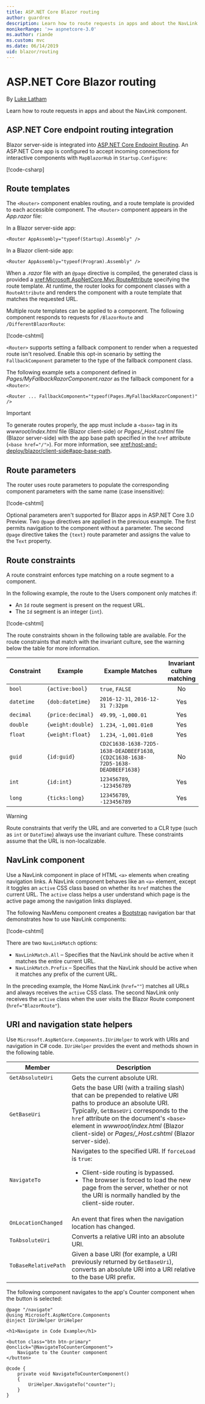 ```yaml
---
title: ASP.NET Core Blazor routing
author: guardrex
description: Learn how to route requests in apps and about the NavLink component.
monikerRange: '>= aspnetcore-3.0'
ms.author: riande
ms.custom: mvc
ms.date: 06/14/2019
uid: blazor/routing
---
```

# ASP.NET Core Blazor routing

By [Luke Latham](https://github.com/guardrex)

Learn how to route requests in apps and about the NavLink component.

## ASP.NET Core endpoint routing integration

Blazor server-side is integrated into [ASP.NET Core Endpoint Routing](xref:fundamentals/routing). An ASP.NET Core app is configured to accept incoming connections for interactive components with `MapBlazorHub` in `Startup.Configure`:

[!code-csharp[](routing/samples_snapshot/3.x/Startup.cs?highlight=5)]

## Route templates

The `<Router>` component enables routing, and a route template is provided to each accessible component. The `<Router>` component appears in the *App.razor* file:

In a Blazor server-side app:

```cshtml
<Router AppAssembly="typeof(Startup).Assembly" />
```

In a Blazor client-side app:

```cshtml
<Router AppAssembly="typeof(Program).Assembly" />
```

When a *.razor* file with an `@page` directive is compiled, the generated class is provided a <xref:Microsoft.AspNetCore.Mvc.RouteAttribute> specifying the route template. At runtime, the router looks for component classes with a `RouteAttribute` and renders the component with a route template that matches the requested URL.

Multiple route templates can be applied to a component. The following component responds to requests for `/BlazorRoute` and `/DifferentBlazorRoute`:

[!code-cshtml[](common/samples/3.x/BlazorSample/Pages/BlazorRoute.razor?name=snippet_BlazorRoute)]

`<Router>` supports setting a fallback component to render when a requested route isn't resolved. Enable this opt-in scenario by setting the `FallbackComponent` parameter to the type of the fallback component class.

The following example sets a component defined in *Pages/MyFallbackRazorComponent.razor* as the fallback component for a `<Router>`:

```cshtml
<Router ... FallbackComponent="typeof(Pages.MyFallbackRazorComponent)" />
```

> [!IMPORTANT]
> To generate routes properly, the app must include a `<base>` tag in its *wwwroot/index.html* file (Blazor client-side) or *Pages/\_Host.cshtml* file (Blazor server-side) with the app base path specified in the `href` attribute (`<base href="/">`). For more information, see <xref:host-and-deploy/blazor/client-side#app-base-path>.

## Route parameters

The router uses route parameters to populate the corresponding component parameters with the same name (case insensitive):

[!code-cshtml[](common/samples/3.x/BlazorSample/Pages/RouteParameter.razor?name=snippet_RouteParameter&highlight=2,7-8)]

Optional parameters aren't supported for Blazor apps in ASP.NET Core 3.0 Preview. Two `@page` directives are applied in the previous example. The first permits navigation to the component without a parameter. The second `@page` directive takes the `{text}` route parameter and assigns the value to the `Text` property.

## Route constraints

A route constraint enforces type matching on a route segment to a component.

In the following example, the route to the Users component only matches if:

* An `Id` route segment is present on the request URL.
* The `Id` segment is an integer (`int`).

[!code-cshtml[](routing/samples_snapshot/3.x/Constraint.razor?highlight=1)]

The route constraints shown in the following table are available. For the route constraints that match with the invariant culture, see the warning below the table for more information.

| Constraint | Example           | Example Matches                                                                  | Invariant<br>culture<br>matching |
| ---------- | ----------------- | -------------------------------------------------------------------------------- | :------------------------------: |
| `bool`     | `{active:bool}`   | `true`, `FALSE`                                                                  | No                               |
| `datetime` | `{dob:datetime}`  | `2016-12-31`, `2016-12-31 7:32pm`                                                | Yes                              |
| `decimal`  | `{price:decimal}` | `49.99`, `-1,000.01`                                                             | Yes                              |
| `double`   | `{weight:double}` | `1.234`, `-1,001.01e8`                                                           | Yes                              |
| `float`    | `{weight:float}`  | `1.234`, `-1,001.01e8`                                                           | Yes                              |
| `guid`     | `{id:guid}`       | `CD2C1638-1638-72D5-1638-DEADBEEF1638`, `{CD2C1638-1638-72D5-1638-DEADBEEF1638}` | No                               |
| `int`      | `{id:int}`        | `123456789`, `-123456789`                                                        | Yes                              |
| `long`     | `{ticks:long}`    | `123456789`, `-123456789`                                                        | Yes                              |

> [!WARNING]
> Route constraints that verify the URL and are converted to a CLR type (such as `int` or `DateTime`) always use the invariant culture. These constraints assume that the URL is non-localizable.

## NavLink component

Use a NavLink component in place of HTML `<a>` elements when creating navigation links. A NavLink component behaves like an `<a>` element, except it toggles an `active` CSS class based on whether its `href` matches the current URL. The `active` class helps a user understand which page is the active page among the navigation links displayed.

The following NavMenu component creates a [Bootstrap](https://getbootstrap.com/docs/) navigation bar that demonstrates how to use NavLink components:

[!code-cshtml[](common/samples/3.x/BlazorSample/Shared/NavMenu.razor?name=snippet_NavLinks&highlight=4-6,9-11)]

There are two `NavLinkMatch` options:

* `NavLinkMatch.All` &ndash; Specifies that the NavLink should be active when it matches the entire current URL.
* `NavLinkMatch.Prefix` &ndash; Specifies that the NavLink should be active when it matches any prefix of the current URL.

In the preceding example, the Home NavLink (`href=""`) matches all URLs and always receives the `active` CSS class. The second NavLink only receives the `active` class when the user visits the Blazor Route component (`href="BlazorRoute"`).

## URI and navigation state helpers

Use `Microsoft.AspNetCore.Components.IUriHelper` to work with URIs and navigation in C# code. `IUriHelper` provides the event and methods shown in the following table.

| Member | Description |
| ------ | ----------- |
| `GetAbsoluteUri` | Gets the current absolute URI. |
| `GetBaseUri` | Gets the base URI (with a trailing slash) that can be prepended to relative URI paths to produce an absolute URI. Typically, `GetBaseUri` corresponds to the `href` attribute on the document's `<base>` element in *wwwroot/index.html* (Blazor client-side) or *Pages/\_Host.cshtml* (Blazor server-side). |
| `NavigateTo` | Navigates to the specified URI. If `forceLoad` is `true`:<ul><li>Client-side routing is bypassed.</li><li>The browser is forced to load the new page from the server, whether or not the URI is normally handled by the client-side router.</li></ul> |
| `OnLocationChanged` | An event that fires when the navigation location has changed. |
| `ToAbsoluteUri` | Converts a relative URI into an absolute URI. |
| `ToBaseRelativePath` | Given a base URI (for example, a URI previously returned by `GetBaseUri`), converts an absolute URI into a URI relative to the base URI prefix. |

The following component navigates to the app's Counter component when the button is selected:

```cshtml
@page "/navigate"
@using Microsoft.AspNetCore.Components
@inject IUriHelper UriHelper

<h1>Navigate in Code Example</h1>

<button class="btn btn-primary" @onclick="@NavigateToCounterComponent">
    Navigate to the Counter component
</button>

@code {
    private void NavigateToCounterComponent()
    {
        UriHelper.NavigateTo("counter");
    }
}
```
